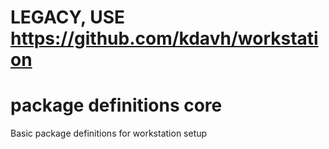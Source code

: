 # LEGACY, USE https://github.com/kdavh/workstation

# package definitions core
Basic package definitions for workstation setup
